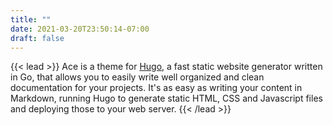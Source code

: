 ```yaml
---
title: ""
date: 2021-03-20T23:50:14-07:00
draft: false
---
```


{{< lead >}}
Ace is a theme for <a href="https://gohugo.io" target="_blank">Hugo</a>, a fast static website generator written in Go, that allows you to easily write well organized and clean documentation for your projects. It's as easy as writing your content in Markdown, running Hugo to generate static HTML, CSS and Javascript files and deploying those to your web server.
{{< /lead >}}
